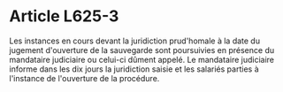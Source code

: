 # Article L625-3

Les instances en cours devant la juridiction prud'homale à la date du jugement d'ouverture de la sauvegarde sont poursuivies en présence du mandataire judiciaire ou celui-ci dûment appelé.   Le mandataire judiciaire informe dans les dix jours la juridiction saisie et les salariés parties à l'instance de l'ouverture de la procédure.